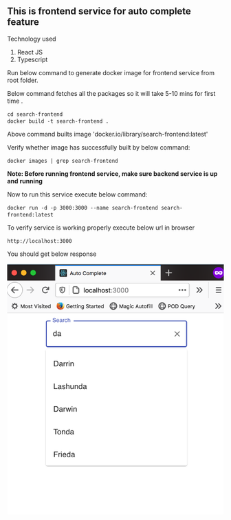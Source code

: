 ## This is frontend service for auto complete feature

Technology used

1. React JS
2. Typescript

Run below command to generate docker image for frontend service from root folder.

Below command fetches all the packages so it will take 5-10 mins for first time .

```
cd search-frontend
docker build -t search-frontend .
```

Above command builts image 'docker.io/library/search-frontend:latest'

Verify whether image has successfully built by below command:

```
docker images | grep search-frontend
```

**Note: Before running frontend service, make sure backend service is up and running**

Now to run this service execute below command:

```
docker run -d -p 3000:3000 --name search-frontend search-frontend:latest
```

To verify service is working properly execute below url in browser

```
http://localhost:3000
```

You should get below response

![auto-complete](auto-complete.png)
